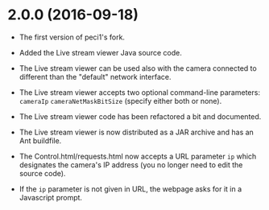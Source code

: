 # 2.0.0 (2016-09-18) #

- The first version of peci1's fork.

- Added the Live stream viewer Java source code.
- The Live stream viewer can be used also with the camera connected to different than the "default" network interface.
- The Live stream viewer accepts two optional command-line parameters: `cameraIp` `cameraNetMaskBitSize` (specify either both or none).
- The Live stream viewer code has been refactored a bit and documented.
- The Live stream viewer is now distributed as a JAR archive and has an Ant buildfile.

- The Control.html/requests.html now accepts a URL parameter `ip` which designates the camera's IP address (you no longer need to edit the source code).
- If the `ip` parameter is not given in URL, the webpage asks for it in a Javascript prompt.
